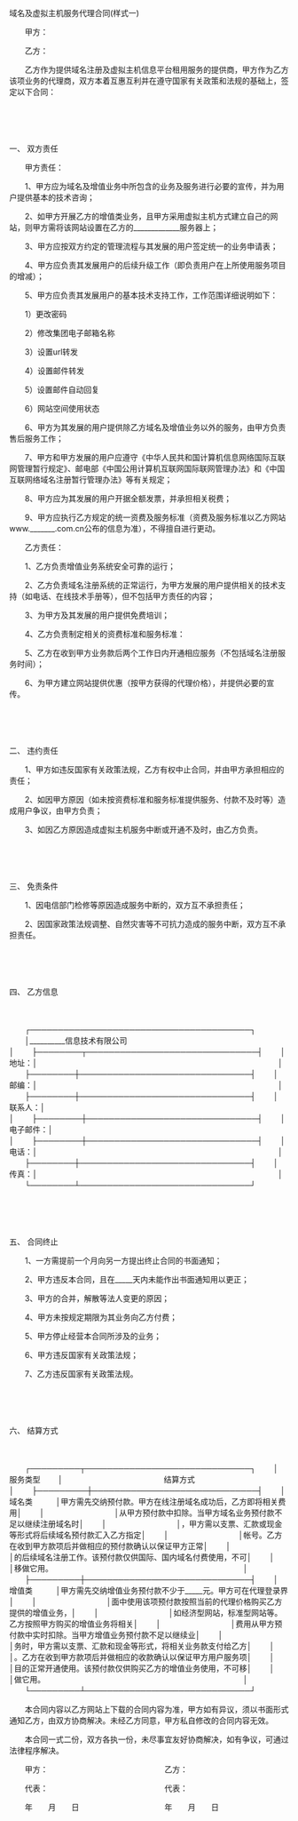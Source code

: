 



域名及虚拟主机服务代理合同(样式一)



 

　　甲方：

　　乙方：　　

　　乙方作为提供域名注册及虚拟主机信息平台租用服务的提供商，甲方作为乙方该项业务的代理商，双方本着互惠互利并在遵守国家有关政策和法规的基础上，签定以下合同：

　　

　　

一、
双方责任

　　甲方责任：

　　1、甲方应为域名及增值业务中所包含的业务及服务进行必要的宣传，并为用户提供基本的技术咨询；

　　2、如甲方开展乙方的增值类业务，且甲方采用虚拟主机方式建立自己的网站，则甲方需将该网站设置在乙方的_____________服务器上；

　　3、甲方应按双方约定的管理流程与其发展的用户签定统一的业务申请表；

　　4、甲方应负责其发展用户的后续升级工作（即负责用户在上所使用服务项目的增减）；

　　5、甲方应负责其发展用户的基本技术支持工作，工作范围详细说明如下：

　　1）更改密码

　　2）修改集团电子邮箱名称

　　3）设置url转发

　　4）设置邮件转发

　　5）设置邮件自动回复

　　6）网站空间使用状态

　　6、甲方为其发展的用户提供除乙方域名及增值业务以外的服务，由甲方负责售后服务工作；

　　7、甲方和甲方发展的用户应遵守《中华人民共和国计算机信息网络国际互联网管理暂行规定》、邮电部《中国公用计算机互联网国际联网管理办法》和《中国互联网络域名注册暂行管理办法》等有关规定；

　　8、甲方应为其发展的用户开据全额发票，并承担相关税费；

　　9、甲方应执行乙方规定的统一资费及服务标准（资费及服务标准以乙方网站www._______.com.cn公布的信息为准），不得擅自进行更动。

　　乙方责任：

　　1、乙方负责增值业务系统安全可靠的运行；

　　2、乙方负责域名注册系统的正常运行，为甲方发展的用户提供相关的技术支持（如电话、在线技术手册等），但不包括甲方责任的内容；

　　3、为甲方及其发展的用户提供免费培训；

　　4、乙方负责制定相关的资费标准和服务标准：

　　5、乙方在收到甲方业务款后两个工作日内开通相应服务（不包括域名注册服务时间）；

　　6、为甲方建立网站提供优惠（按甲方获得的代理价格），并提供必要的宣传。

　　

　　

二、
违约责任

　　1、甲方如违反国家有关政策法规，乙方有权中止合同，并由甲方承担相应的责任；

　　2、如因甲方原因（如未按资费标准和服务标准提供服务、付款不及时等）造成用户争议，由甲方负责；

　　3、如因乙方原因造成虚拟主机服务中断或开通不及时，由乙方负责。

　　

　　

三、
免责条件

　　1、因电信部门检修等原因造成服务中断的，双方互不承担责任；

　　2、因国家政策法规调整、自然灾害等不可抗力造成的服务中断，双方互不承担责任。

　　

　　

四、
乙方信息

　　


　　┌────────────────────────────────────────┐
　　│__________信息技术有限公司　　　　　　　　　　　　　　　　　　　　　　　　　　　│
　　├────────┬───────────────────────────────┤
　　│　　　　　地址：│　　　　　　　　　　　　　　　　　　　　　　　　　　　　　　　│
　　├────────┼───────────────────────────────┤
　　│　　　　　邮编：│　　　　　　　　　　　　　　　　　　　　　　　　　　　　　　　│
　　├────────┼───────────────────────────────┤
　　│　　　　联系人：│　　　　　　　　　　　　　　　　　　　　　　　　　　　　　　　│
　　├────────┼───────────────────────────────┤
　　│　　　电子邮件：│　　　　　　　　　　　　　　　　　　　　　　　　　　　　　　　│
　　├────────┼───────────────────────────────┤
　　│　　　　　电话：│　　　　　　　　　　　　　　　　　　　　　　　　　　　　　　　│
　　├────────┼───────────────────────────────┤
　　│　　　　　传真：│　　　　　　　　　　　　　　　　　　　　　　　　　　　　　　　│
　　└────────┴───────────────────────────────┘
　　


　　

　　

五、
合同终止

　　1、一方需提前一个月向另一方提出终止合同的书面通知；

　　2、甲方违反本合同，且在_____天内未能作出书面通知用以更正；

　　3、甲方的合并，解散等法人变更的原因；

　　4、甲方未按规定期限为其业务向乙方付费；

　　5、甲方停止经营本合同所涉及的业务；

　　6、甲方违反国家有关政策法规；

　　7、乙方违反国家有关政策法规。

　　

　　

六、
结算方式

　　


　　┌─────────┬──────────────────────────────┐
　　│　　 服务类型　　 │　　　　　　　　　　　　　结算方式　　　　　　　　　　　　　│
　　├─────────┼──────────────────────────────┤
　　│　　　域名类　　　│甲方需先交纳预付款。甲方在线注册域名成功后，乙方即将相关费用│
　　│　　　　　　　　　│从甲方预付款中扣除。当甲方域名业务预付款不足以继续注册域名时│
　　│　　　　　　　　　│，甲方需以支票、汇款或现金等形式将后续域名预付款汇入乙方指定│
　　│　　　　　　　　　│帐号。乙方在收到甲方款项后并做相应的预付款确认以保证甲方正常│
　　│　　　　　　　　　│的后续域名注册工作。该预付款仅供国际、国内域名付费使用，不可│
　　│　　　　　　　　　│移做它用。　　　　　　　　　　　　　　　　　　　　　　　　　│
　　├─────────┼──────────────────────────────┤
　　│　　　增值类　　　│甲方需先交纳增值业务预付款不少于_____元。甲方可在代理登录界 │
　　│　　　　　　　　　│面中使用该项预付款按照当前的代理价格购买乙方提供的增值业务，│
　　│　　　　　　　　　│如经济型网站，标准型网站等。乙方按照甲方购买的增值业务将相关│
　　│　　　　　　　　　│费用从甲方预付款中实时扣除。当甲方增值业务预付款不足以继续业│
　　│　　　　　　　　　│务时，甲方需以支票、汇款和现金等形式，将相关业务款支付给乙方│
　　│　　　　　　　　　│。乙方在收到甲方款项后并做相应的收款确认以保证甲方用户服务项│
　　│　　　　　　　　　│目的正常开通使用。该预付款仅供购买乙方的增值业务使用，不可移│
　　│　　　　　　　　　│做它用。　　　　　　　　　　　　　　　　　　　　　　　　　　│
　　└─────────┴──────────────────────────────┘
　　


　　本合同内容以乙方网站上下载的合同内容为准，甲方如有异议，须以书面形式通知乙方，由双方协商解决。未经乙方同意，甲方私自修改的合同内容无效。

　　本合同一式二份，双方各执一份，未尽事宜友好协商解决，如有争议，可通过法律程序解决。　　

　　甲方：　　　　　　　　　　　　　　　乙方：

　　代表：　　　　　　　　　　　　　　　代表：

　　年　　月　　日　　　　　　　　　　　年　　月　　日